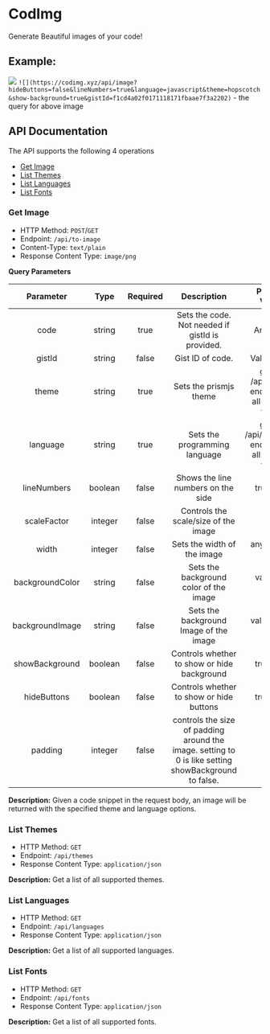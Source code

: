 # CodImg
Generate Beautiful images of your code!

## Example:
![](https://codimg.xyz/api/image?hideButtons=false&lineNumbers=true&language=javascript&theme=hopscotch&show-background=true&gistId=f1cd4a02f0171118171fbaae7f3a2202)
`![](https://codimg.xyz/api/image?hideButtons=false&lineNumbers=true&language=javascript&theme=hopscotch&show-background=true&gistId=f1cd4a02f0171118171fbaae7f3a2202)` - the query for above image
## API Documentation

The API supports the following 4 operations

* [Get Image](#get-image)
* [List Themes](#list-themes)
* [List Languages](#list-languages)
* [List Fonts](#list-fonts)

### Get Image

- HTTP Method: `POST`/`GET`
- Endpoint: `/api/to-image`
- Content-Type: `text/plain`
- Response Content Type: `image/png`

**Query Parameters**

|    Parameter    |  Type   | Required |                                             Description                                              |                     Possible Values                     |             Example              |
|:---------------:|:-------:|:--------:|:----------------------------------------------------------------------------------------------------:|:-------------------------------------------------------:|:--------------------------------:|
|      code       | string  |   true   |                           Sets the code. Not needed if gistId is provided.                           |                       Any string                        |       ``` var a = 69; ```        |
|     gistId      | string  |  false   |                                           Gist ID of code.                                           |                      Valid Gist ID                      | e6cdcb6198546f324adca0995b191649 |
|      theme      | string  |   true   |                                        Sets the prismjs theme                                        |  get the /api/themes endpoint for all possible values   |            a11y-dark             |
|    language     | string  |   true   |                                    Sets the programming language                                     | get the /api/languages endpoint for all possible values |            javascript            |
|   lineNumbers   | boolean |  false   |                                  Shows the line numbers on the side                                  |                       true/false                        |               true               |
|   scaleFactor   | integer |  false   |                                 Controls the scale/size of the image                                 |                           1-5                           |                2                 |
|      width      | integer |  false   |                                     Sets the width of the image                                      |                   any value in pixels                   |               500                |
| backgroundColor | string  |  false   |                                Sets the background color of the image                                |                     valid CSS color                     |              green               |
| backgroundImage | string  |  false   |                                Sets the background Image of the image                                |                   valid URL to image                    | https://picsum.photos/1920/1080  |
| showBackground  | boolean |  false   |                             Controls whether to show or hide background                              |                       true/false                        |               true               |
|   hideButtons   | boolean |  false   |                               Controls whether to show or hide buttons                               |                       true/false                        |               true               |
|     padding     | integer |  false   | controls the size of padding around the image. setting to 0 is like setting showBackground to false. |                          0-10                           |                5                 |

**Description:** Given a code snippet in the request body, an image will be returned with the specified theme and language options.

### List Themes
- HTTP Method: `GET`
- Endpoint: `/api/themes`
- Response Content Type: `application/json`

**Description:** Get a list of all supported themes.

### List Languages
- HTTP Method: `GET`
- Endpoint: `/api/languages`
- Response Content Type: `application/json`

**Description:** Get a list of all supported languages.

### List Fonts
- HTTP Method: `GET`
- Endpoint: `/api/fonts`
- Response Content Type: `application/json`

 **Description:** Get a list of all supported fonts.
